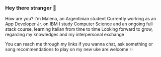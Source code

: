 ### Hey there stranger 👋

How are you? I'm Malena, an Argentinian student
Currently working as an App Developer Jr. on IBM 
I study Computer Science and an ongoing full stack course, learning Italian from time to time
Looking forward to grow, regarding my knowledges and my interpersonal exchange

You can reach me through my links if you wanna chat, ask something or song recommendations to play on my new uke are welcome ✨ 

